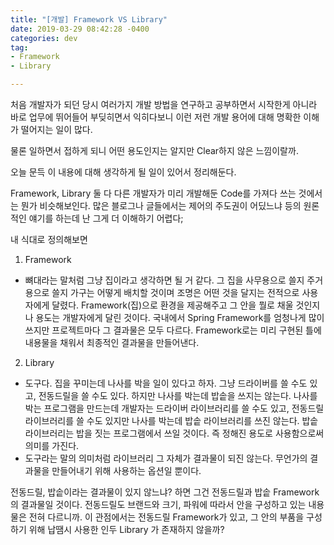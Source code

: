 ```yaml
---
title: "[개발] Framework VS Library"
date: 2019-03-29 08:42:28 -0400
categories: dev
tag:
- Framework
- Library

---
```


처음 개발자가 되던 당시 여러가지 개발 방법을 연구하고 공부하면서 시작한게 아니라 바로 업무에 뛰어들어 부딪히면서 익히다보니 이런 저런 개발 용어에 대해 명확한 이해가 떨어지는 일이 많다.

물론 일하면서 접하게 되니 어떤 용도인지는 알지만 Clear하지 않은 느낌이랄까.

오늘 문득 이 내용에 대해 생각하게 될 일이 있어서 정리해둔다.

Framework, Library 둘 다 다른 개발자가 미리 개발해둔 Code를 가져다 쓰는 것에서는 뭔가 비슷해보인다.
많은 블로그나 글들에서는 제어의 주도권이 어딨느냐 등의 원론적인 얘기를 하는데 난 그게 더 이해하기 어렵다;

내 식대로 정의해보면

1. Framework
 - 뼈대라는 말처럼 그냥 집이라고 생각하면 될 거 같다. 그 집을 사무용으로 쓸지 주거용으로 쓸지
  가구는 어떻게 배치할 것이며 조명은 어떤 것을 달지는 전적으로 사용자에게 달렸다.
  Framework(집)으로 환경을 제공해주고 그 안을 뭘로 채울 것인지나 용도는 개발자에게 달린 것이다.
  국내에서 Spring Framework를 엄청나게 많이 쓰지만 프로젝트마다 그 결과물은 모두 다르다.
  Framework로는 미리 구현된 틀에 내용물을 채워서 최종적인 결과물을 만들어낸다.

2. Library
 - 도구다. 집을 꾸미는데 나사를 박을 일이 있다고 하자. 그냥 드라이버를 쓸 수도 있고, 전동드릴을 쓸 수도
  있다. 하지만 나사를 박는데 밥솥을 쓰지는 않는다. 나사를 박는 프로그램을 만드는데 개발자는 드라이버 라이브러리를 쓸 수도 있고, 전동드릴 라이브러리를 쓸 수도 있지만 나사를 박는데 밥솥 라이브러리를 쓰진 않는다. 밥솥 라이브러리는 밥을 짓는 프로그램에서 쓰일 것이다. 즉 정해진 용도로
 사용함으로써 의미를 가진다. 
  - 도구라는 말의 의미처럼 라이브러리 그 자체가 결과물이 되진 않는다. 무언가의 결과물을 만들어내기 위해 사용하는 옵션일 뿐이다. 
  
  


전동드릴, 밥솥이라는 결과물이 있지 않느냐? 하면 그건 전동드릴과 밥솥 Framework의 결과물일 것이다. 전동드릴도
 브랜드와 크기, 파워에 따라서 안을 구성하고 있는 내용물은 전혀 다르니까.
 이 관점에서는 전동드릴 Framework가 있고, 그 안의 부품을 구성하기 위해 납땜시 사용한 인두 Library
 가 존재하지 않을까?

